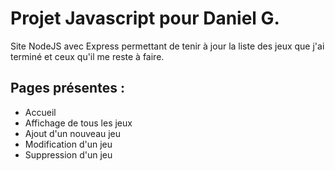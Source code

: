 # Projet Javascript pour Daniel G.

Site NodeJS avec Express permettant de tenir à jour la liste des jeux que j'ai terminé et ceux qu'il me reste à faire.

## Pages présentes :
- Accueil
- Affichage de tous les jeux
- Ajout d'un nouveau jeu
- Modification d'un jeu
- Suppression d'un jeu